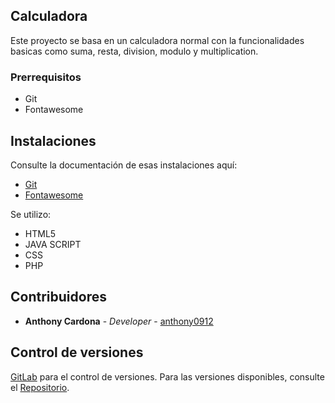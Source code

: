 ## Calculadora

Este proyecto se basa en un calculadora normal con la funcionalidades basicas como suma, resta, division, modulo y multiplication.

### Prerrequisitos

- Git
- Fontawesome

## Instalaciones

Consulte la documentación de esas instalaciones aquí:

- [Git](https://git-scm.com/)
- [Fontawesome](https://fontawesome.com/)

Se utilizo:

- HTML5
- JAVA SCRIPT
- CSS
- PHP

## Contribuidores

- **Anthony Cardona** - _Developer_ - [anthony0912](https://gitlab.com/anthony0912)

## Control de versiones

[GitLab](https://gitlab.com/) para el control de versiones. Para las versiones disponibles, consulte el [Repositorio](https://gitlab.com/anthonycardona/Portafolio).
